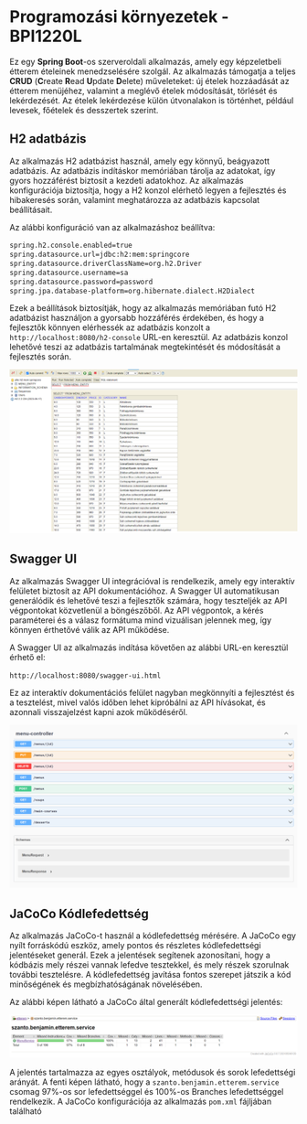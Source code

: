# Programozási környezetek - BPI1220L

Ez egy **Spring Boot**-os szerveroldali alkalmazás, amely egy képzeletbeli étterem ételeinek menedzselésére szolgál. Az alkalmazás támogatja a teljes **CRUD** (**C**reate **R**ead **U**pdate **D**elete) műveleteket: új ételek hozzáadását az étterem menüjéhez, valamint a meglévő ételek módosítását, törlését és lekérdezését. Az ételek lekérdezése külön útvonalakon is történhet, például  levesek, főételek és desszertek szerint.



## H2 adatbázis

Az alkalmazás H2 adatbázist használ, amely egy könnyű, beágyazott adatbázis. Az adatbázis indításkor memóriában tárolja az adatokat, így gyors hozzáférést biztosít a kezdeti adatokhoz. Az alkalmazás konfigurációja biztosítja, hogy a H2 konzol elérhető legyen a fejlesztés és hibakeresés során, valamint meghatározza az adatbázis kapcsolat beállításait.

Az alábbi konfiguráció van az alkalmazáshoz beállítva:

```properties
spring.h2.console.enabled=true  
spring.datasource.url=jdbc:h2:mem:springcore  
spring.datasource.driverClassName=org.h2.Driver  
spring.datasource.username=sa  
spring.datasource.password=password  
spring.jpa.database-platform=org.hibernate.dialect.H2Dialect
```

Ezek a beállítások biztosítják, hogy az alkalmazás memóriában futó H2 adatbázist használjon a gyorsabb hozzáférés érdekében, és hogy a fejlesztők könnyen elérhessék az adatbázis konzolt a `http://localhost:8080/h2-console` URL-en keresztül. Az adatbázis konzol lehetővé teszi az adatbázis tartalmának megtekintését és módosítását a fejlesztés során.

![h2](https://raw.githubusercontent.com/vellt/progkor-2024/master/pictures/h2.png)

## Swagger UI

Az alkalmazás Swagger UI integrációval is rendelkezik, amely egy interaktív felületet biztosít az API dokumentációhoz. A Swagger UI automatikusan generálódik és lehetővé teszi a fejlesztők számára, hogy teszteljék az API végpontokat közvetlenül a böngészőből. Az API végpontok, a kérés paraméterei és a válasz formátuma mind vizuálisan jelennek meg, így könnyen érthetővé válik az API működése.

A Swagger UI az alkalmazás indítása követően az alábbi URL-en keresztül érhető el:

`http://localhost:8080/swagger-ui.html`

Ez az interaktív dokumentációs felület nagyban megkönnyíti a fejlesztést és a tesztelést, mivel valós időben lehet kipróbálni az API hívásokat, és azonnali visszajelzést kapni azok működéséről.

![swagger](https://raw.githubusercontent.com/vellt/progkor-2024/master/pictures/swaggerui.png)

## JaCoCo Kódlefedettség

Az alkalmazás JaCoCo-t használ a kódlefedettség mérésére. A JaCoCo egy nyílt forráskódú eszköz, amely pontos és részletes kódlefedettségi jelentéseket generál. Ezek a jelentések segítenek azonosítani, hogy a kódbázis mely részei vannak lefedve tesztekkel, és mely részek szorulnak további tesztelésre. A kódlefedettség javítása fontos szerepet játszik a kód minőségének és megbízhatóságának növelésében.

Az alábbi képen látható a JaCoCo által generált kódlefedettségi jelentés:

![](https://raw.githubusercontent.com/vellt/progkor-2024/master/pictures/jacoco.png)

A jelentés tartalmazza az egyes osztályok, metódusok és sorok lefedettségi arányát. A fenti képen látható, hogy a `szanto.benjamin.etterem.service` csomag 97%-os sor lefedettséggel és 100%-os Branches lefedettséggel rendelkezik. A JaCoCo konfigurációja az alkalmazás `pom.xml` fájljában található
